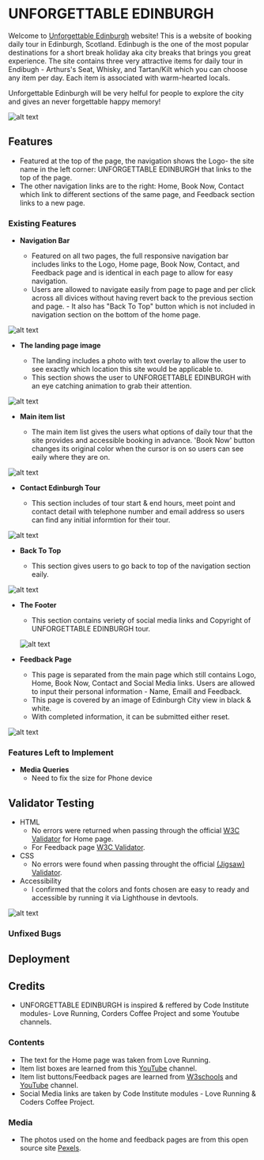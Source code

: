 # UNFORGETTABLE EDINBURGH

Welcome to [Unforgettable Edinburgh](https://westie22.github.io/Unforgettable-Edinburgh/) website!
This is a website of booking daily tour in Edinburgh, Scotland. Edinbugh is the one of the most popular destinations for a short break holiday aka city breaks that brings you great experience.
The site contains three very attractive items for daily tour in Endibugh - Arthurs's Seat, Whisky, and Tartan/Kilt which you can choose any item per day. Each item is associated with warm-hearted locals.

Unforgettable Edinburgh will be very helful for people to explore the city and gives an never forgettable happy memory!

![alt text](media/unforgettable_edinburgh_responsive_v2.png)

## Features

* Featured at the top of the page, the navigation shows the Logo- the site name in the left corner: UNFORGETTABLE EDINBURGH that links to the top of the page.
* The other navigation links are to the right: Home, Book Now, Contact which link to different sections of the same page, and Feedback section links to a new page.
  
### Existing Features
- __Navigation Bar__
   
  - Featured on all two pages, the full responsive navigation bar includes links to the Logo, Home page, Book Now, Contact, and Feedback page and is identical in each page to allow for easy navigation.
  - Users are allowed to navigate easily from page to page and per click across all divices without having revert back to the previous section and page.   - It also has "Back To Top" button which is not included in navigation section on the bottom of the home page.
  

 ![alt text](media/unforgettable_edinburgh_nav.png)


- __The landing page image__
  
  - The landing includes a photo with text overlay to allow the user to see exactly which location this site would be applicable to.
  - This section shows the user to UNFORGETTABLE EDINBURGH with an eye catching animation to grab their attention.
  
 ![alt text](media/unforgettable_edinburgh_main.png)


- __Main item list__

  - The main item list gives the users what options of daily tour that the site provides and accessible booking in advance. 'Book Now' button changes its original color when the cursor is on so users can see eaily where they are on.

![alt text](media/unforgettable_edinburgh_item_list.png) 


- __Contact Edinburgh Tour__

  - This section includes of tour start & end hours, meet point and contact detail with telephone number and email address so users can find any initial informtion for their tour.
  
 ![alt text](media/unforgettable_edinburgh_contact.png)


- __Back To Top__

  - This section gives users to go back to top of the navigation section eaily.
  
 ![alt text](media/unforgattable_edinburgh_backtotop.png)


- __The Footer__

  - This section contains veriety of social media links and Copyright of UNFORGETTABLE EDINBURGH tour.
  
  ![alt text](media/unforgettable_edinburgh_socialmedia.png)



- __Feedback Page__

  - This page is separated from the main page which still contains Logo, Home, Book Now, Contact and Social Media links. Users are allowed to input their personal information - Name, Emaill and Feedback.
  - This page is covered by an image of Edinburgh City view in black & white.
  - With completed information, it can be submitted either reset.
  
![alt text](media/unforgettable_edinburgh_feedback.png)


### Features Left to Implement

- __Media Queries__
    - Need to fix the size for Phone device


## Validator Testing
 - HTML
   - No errors were returned when passing through the official [W3C Validator](https://validator.w3.org/nu/?doc=https%3A%2F%2Fwestie22.github.io%2FUnforgettable-Edinburgh%2Findex.html) for Home page.
   - For Feedback page [W3C Validator](https://validator.w3.org/nu/?doc=https%3A%2F%2Fwestie22.github.io%2FUnforgettable-Edinburgh%2Fform.html).
 - CSS
   - No errors were found when passing throught the official [(Jigsaw) Validator](https://jigsaw.w3.org/css-validator/validator?uri=https%3A%2F%2Fwestie22.github.io%2FUnforgettable-Edinburgh%2Fassets%2Fcss%2Fstyle.css&profile=css3svg&usermedium=all&warning=1&vextwarning=&lang=en).
 - Accessibility
   - I confirmed that the colors and fonts chosen are easy to ready and accessible by running it via Lighthouse in devtools.
 
![alt text](media/unforgettable_edinburgh_accessibility.png)

### Unfixed Bugs

## Deployment

## Credits

- UNFORGETTABLE EDINBURGH is inspired & reffered by Code Institute modules- Love Running, Corders Coffee Project and some Youtube channels.


### Contents

- The text for the Home page was taken from Love Running.
- Item list boxes are learned from this [YouTube](https://www.youtube.com/watch?v=n4R2E7O-Ngo&t=5900s) channel.
- Item list buttons/Feedback pages are learned from [W3schools](https://www.w3schools.com/) and [YouTube](https://www.youtube.com/watch?v=mJgBOIoGihA&t=2335s) channel.
- Social Media links are taken by Code Institute modules - Love Running & Coders Coffee Project.


### Media
- The photos used on the home and feedback pages are from this open source site [Pexels](https://www.pexels.com/).
